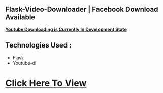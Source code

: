 ## Flask-Video-Downloader | Facebook Download Available

**[Youtube Downloading is Currently In Development State]()**

## Technologies Used :

- Flask
- Youtube-dl

# [Click Here To View](https://buttered-periwinkle-saw.glitch.me/)

